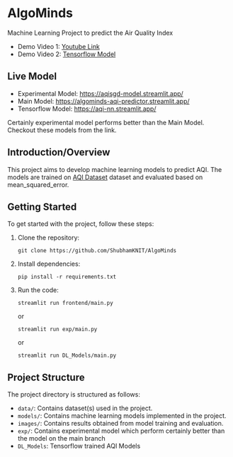 # AlgoMinds
Machine Learning Project to predict the Air Quality Index

- Demo Video 1: [Youtube Link](https://youtu.be/7dp8cNXx9pU)
- Demo Video 2: [Tensorflow Model](https://www.youtube.com/watch?v=5Rhdfst09Dc)

## Live Model
- Experimental Model: https://aqisgd-model.streamlit.app/
- Main Model: https://algominds-aqi-predictor.streamlit.app/
- Tensorflow Model: https://aqi-nn.streamlit.app/

Certainly experimental model performs better than the Main Model. Checkout these models from the link.

## Introduction/Overview
This project aims to develop machine learning models to predict AQI. The models are trained on [AQI Dataset](https://www.kaggle.com/datasets/rohanrao/air-quality-data-in-india) dataset and evaluated based on mean_squared_error.

## Getting Started
To get started with the project, follow these steps:
1. Clone the repository:
   ```
   git clone https://github.com/ShubhamKNIT/AlgoMinds
   ```
2. Install dependencies:
   ```
   pip install -r requirements.txt
   ```
3. Run the code:
   ```
   streamlit run frontend/main.py
   ```
    or
   ```
   streamlit run exp/main.py
   ```
   or
   ```
   streamlit run DL_Models/main.py
   ```

## Project Structure
The project directory is structured as follows:
- `data/`: Contains dataset(s) used in the project.
- `models/`: Contains machine learning models implemented in the project.
- `images/`: Contains results obtained from model training and evaluation.
- `exp/`: Contains experimental model which perform certainly better than the model on the main branch
- `DL_Models`: Tensorflow trained AQI Models
